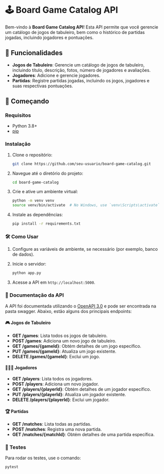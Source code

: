 # 🕹️ Board Game Catalog API

Bem-vindo à **Board Game Catalog API**! Esta API permite que você gerencie um catálogo de jogos de tabuleiro, bem como o histórico de partidas jogadas, incluindo jogadores e pontuações.

## 📝 Funcionalidades

- **Jogos de Tabuleiro**: Gerencie um catálogo de jogos de tabuleiro, incluindo título, descrição, fotos, número de jogadores e avaliações.
- **Jogadores**: Adicione e gerencie jogadores.
- **Partidas**: Registre partidas jogadas, incluindo os jogos, jogadores e suas respectivas pontuações.

## 🚀 Começando

### Requisitos

- Python 3.8+
- [pip](https://pip.pypa.io/en/stable/)

### Instalação

1. Clone o repositório:

    ```bash
    git clone https://github.com/seu-usuario/board-game-catalog.git
    ```

2. Navegue até o diretório do projeto:

    ```bash
    cd board-game-catalog
    ```

3. Crie e ative um ambiente virtual:

    ```bash
    python -m venv venv
    source venv/bin/activate  # No Windows, use `venv\Scripts\activate`
    ```

4. Instale as dependências:

    ```bash
    pip install -r requirements.txt
    ```

### 🛠️ Como Usar

1. Configure as variáveis de ambiente, se necessário (por exemplo, banco de dados).

2. Inicie o servidor:

    ```bash
    python app.py
    ```

3. Acesse a API em `http://localhost:5000`.

### 📖 Documentação da API

A API foi documentada utilizando o [OpenAPI 3.0](https://swagger.io/specification/) e pode ser encontrada na pasta swagger. Abaixo, estão alguns dos principais endpoints:

#### 🎮 Jogos de Tabuleiro

- **GET /games**: Lista todos os jogos de tabuleiro.
- **POST /games**: Adiciona um novo jogo de tabuleiro.
- **GET /games/{gameId}**: Obtém detalhes de um jogo específico.
- **PUT /games/{gameId}**: Atualiza um jogo existente.
- **DELETE /games/{gameId}**: Exclui um jogo.

#### 🧑‍🤝‍🧑 Jogadores

- **GET /players**: Lista todos os jogadores.
- **POST /players**: Adiciona um novo jogador.
- **GET /players/{playerId}**: Obtém detalhes de um jogador específico.
- **PUT /players/{playerId}**: Atualiza um jogador existente.
- **DELETE /players/{playerId}**: Exclui um jogador.

#### 🏆 Partidas

- **GET /matches**: Lista todas as partidas.
- **POST /matches**: Registra uma nova partida.
- **GET /matches/{matchId}**: Obtém detalhes de uma partida específica.

### 🧪 Testes

Para rodar os testes, use o comando:

```bash
pytest
